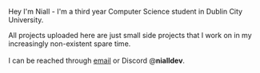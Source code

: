 Hey I'm Niall - I'm a third year Computer Science student in Dublin City University.

All projects uploaded here are just small side projects that I work on in my increasingly non-existent spare time.\
\
I can be reached through [email](mailto:niallcryan@live.ie?subject=[GitHub]%20Enquiry) or Discord @**nialldev**.
